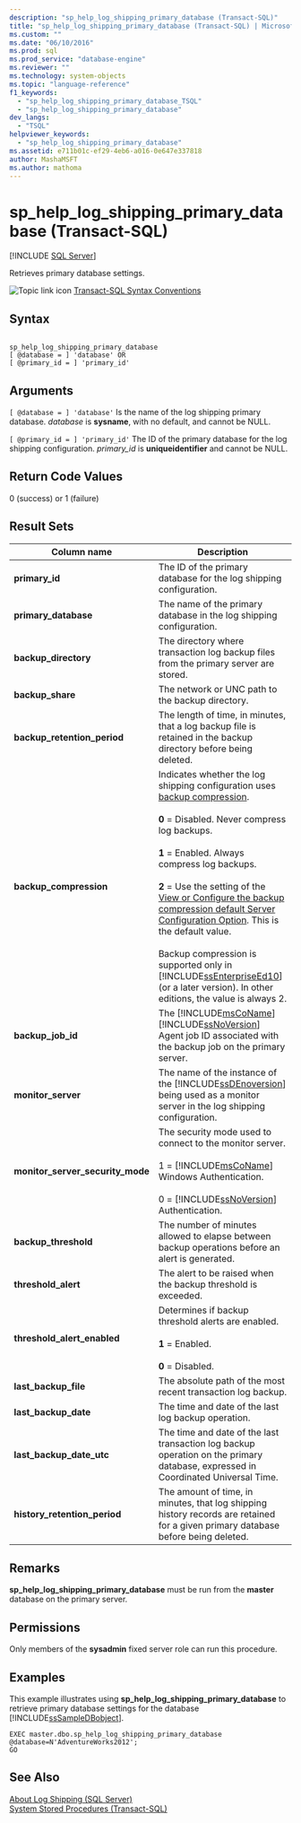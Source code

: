 ```yaml
---
description: "sp_help_log_shipping_primary_database (Transact-SQL)"
title: "sp_help_log_shipping_primary_database (Transact-SQL) | Microsoft Docs"
ms.custom: ""
ms.date: "06/10/2016"
ms.prod: sql
ms.prod_service: "database-engine"
ms.reviewer: ""
ms.technology: system-objects
ms.topic: "language-reference"
f1_keywords: 
  - "sp_help_log_shipping_primary_database_TSQL"
  - "sp_help_log_shipping_primary_database"
dev_langs: 
  - "TSQL"
helpviewer_keywords: 
  - "sp_help_log_shipping_primary_database"
ms.assetid: e711b01c-ef29-4eb6-a016-0e647e337818
author: MashaMSFT
ms.author: mathoma
---
```

# sp_help_log_shipping_primary_database (Transact-SQL)
[!INCLUDE [SQL Server](../../includes/applies-to-version/sqlserver.md)]

  Retrieves primary database settings.  
  
 ![Topic link icon](../../database-engine/configure-windows/media/topic-link.gif "Topic link icon") [Transact-SQL Syntax Conventions](../../t-sql/language-elements/transact-sql-syntax-conventions-transact-sql.md)  
  
## Syntax  
  
```  
  
sp_help_log_shipping_primary_database  
[ @database = ] 'database' OR  
[ @primary_id = ] 'primary_id'  
```  
  
## Arguments  
`[ @database = ] 'database'`
 Is the name of the log shipping primary database. *database* is **sysname**, with no default, and cannot be NULL.  
  
`[ @primary_id = ] 'primary_id'`
 The ID of the primary database for the log shipping configuration. *primary_id* is **uniqueidentifier** and cannot be NULL.  
  
## Return Code Values  
 0 (success) or 1 (failure)  
  
## Result Sets  
  
|Column name|Description|  
|-----------------|-----------------|  
|**primary_id**|The ID of the primary database for the log shipping configuration.|  
|**primary_database**|The name of the primary database in the log shipping configuration.|  
|**backup_directory**|The directory where transaction log backup files from the primary server are stored.|  
|**backup_share**|The network or UNC path to the backup directory.|  
|**backup_retention_period**|The length of time, in minutes, that a log backup file is retained in the backup directory before being deleted.|  
|**backup_compression**|Indicates whether the log shipping configuration uses [backup compression](../../relational-databases/backup-restore/backup-compression-sql-server.md).<br /><br /> **0** = Disabled. Never compress log backups.<br /><br /> **1** = Enabled. Always compress log backups.<br /><br /> **2** = Use the setting of the [View or Configure the backup compression default Server Configuration Option](../../database-engine/configure-windows/view-or-configure-the-backup-compression-default-server-configuration-option.md). This is the default value.<br /><br /> Backup compression is supported only in [!INCLUDE[ssEnterpriseEd10](../../includes/ssenterpriseed10-md.md)] (or a later version). In other editions, the value is always 2.|  
|**backup_job_id**|The [!INCLUDE[msCoName](../../includes/msconame-md.md)] [!INCLUDE[ssNoVersion](../../includes/ssnoversion-md.md)] Agent job ID associated with the backup job on the primary server.|  
|**monitor_server**|The name of the instance of the [!INCLUDE[ssDEnoversion](../../includes/ssdenoversion-md.md)] being used as a monitor server in the log shipping configuration.|  
|**monitor_server_security_mode**|The security mode used to connect to the monitor server.<br /><br /> 1 = [!INCLUDE[msCoName](../../includes/msconame-md.md)] Windows Authentication.<br /><br /> 0 = [!INCLUDE[ssNoVersion](../../includes/ssnoversion-md.md)] Authentication.|  
|**backup_threshold**|The number of minutes allowed to elapse between backup operations before an alert is generated.|  
|**threshold_alert**|The alert to be raised when the backup threshold is exceeded.|  
|**threshold_alert_enabled**|Determines if backup threshold alerts are enabled.<br /><br /> **1** = Enabled.<br /><br /> **0** = Disabled.|  
|**last_backup_file**|The absolute path of the most recent transaction log backup.|  
|**last_backup_date**|The time and date of the last log backup operation.|  
|**last_backup_date_utc**|The time and date of the last transaction log backup operation on the primary database, expressed in Coordinated Universal Time.|  
|**history_retention_period**|The amount of time, in minutes, that log shipping history records are retained for a given primary database before being deleted.|  
  
## Remarks  
 **sp_help_log_shipping_primary_database** must be run from the **master** database on the primary server.  
  
## Permissions  
 Only members of the **sysadmin** fixed server role can run this procedure.  
  
## Examples  
 This example illustrates using **sp_help_log_shipping_primary_database** to retrieve primary database settings for the database [!INCLUDE[ssSampleDBobject](../../includes/sssampledbobject-md.md)].  
  
```  
EXEC master.dbo.sp_help_log_shipping_primary_database @database=N'AdventureWorks2012';  
GO  
```  
  
## See Also  
 [About Log Shipping &#40;SQL Server&#41;](../../database-engine/log-shipping/about-log-shipping-sql-server.md)   
 [System Stored Procedures &#40;Transact-SQL&#41;](../../relational-databases/system-stored-procedures/system-stored-procedures-transact-sql.md)  
  
  
